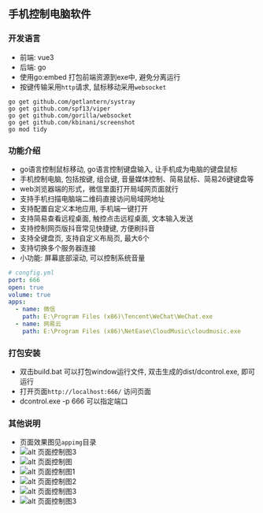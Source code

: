 ## 手机控制电脑软件
### 开发语言
- 前端: vue3
- 后端: go
- 使用go:embed 打包前端资源到exe中, 避免分离运行
- 按键传输采用`http`请求, 鼠标移动采用`websocket`
```shell
go get github.com/getlantern/systray
go get github.com/spf13/viper
go get github.com/gorilla/websocket
go get github.com/kbinani/screenshot
go mod tidy
```
### 功能介绍
- go语言控制鼠标移动, go语言控制键盘输入, 让手机成为电脑的键盘鼠标
- 手机控制电脑, 包括按键, 组合键, 音量媒体控制、简易鼠标、简易26键键盘等
- web浏览器端的形式，微信里面打开局域网页面就行
- 支持手机扫描电脑端二维码直接访问局域网地址
- 支持配置自定义本地应用, 手机端一键打开
- 支持简易查看远程桌面, 触控点击远程桌面, 文本输入发送
- 支持控制网页版抖音常见快捷键, 方便刷抖音
- 支持全键盘页, 支持自定义布局页, 最大6个
- 支持切换多个服务器连接
- 小功能: 屏幕底部滚动, 可以控制系统音量
```yml
# congfig.yml
port: 666
open: true
volume: true
apps:
  - name: 微信
    path: E:\Program Files (x86)\Tencent\WeChat\WeChat.exe
  - name: 网易云
    path: E:\Program Files (x86)\NetEase\CloudMusic\cloudmusic.exe
```

### 打包安装
- 双击build.bat 可以打包window运行文件, 双击生成的dist/dcontrol.exe, 即可运行
- 打开页面`http://localhost:666/` 访问页面
- dcontrol.exe -p 666 可以指定端口
### 其他说明
- 页面效果图见`appimg`目录
- ![alt 页面控制图3](https://gcore.jsdelivr.net/gh/dhjz/dcontrol@master/appimg/app7.jpg)
- ![alt 页面控制图](https://gcore.jsdelivr.net/gh/dhjz/dcontrol@master/appimg/app2.jpg)
- ![alt 页面控制图1](https://gcore.jsdelivr.net/gh/dhjz/dcontrol@master/appimg/app3.jpg)
- ![alt 页面控制图2](https://gcore.jsdelivr.net/gh/dhjz/dcontrol@master/appimg/app5.jpg)
- ![alt 页面控制图3](https://gcore.jsdelivr.net/gh/dhjz/dcontrol@master/appimg/app6.jpg)
- ![alt 页面控制图3](https://gcore.jsdelivr.net/gh/dhjz/dcontrol@master/appimg/app8.jpg)
